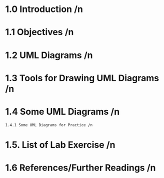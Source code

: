 # 1.0 Introduction /n
# 1.1 Objectives /n
# 1.2 UML Diagrams /n
# 1.3 Tools for Drawing UML Diagrams /n
# 1.4 Some UML Diagrams /n  
    1.4.1 Some UML Diagrams for Practice /n
# 1.5. List of Lab Exercise /n
# 1.6 References/Further Readings /n
